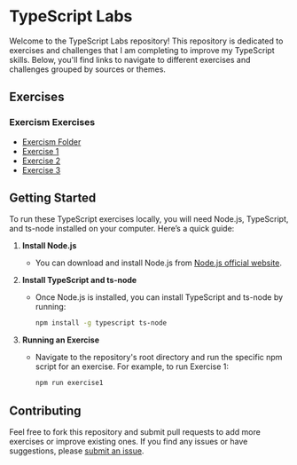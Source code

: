 # TypeScript Labs

Welcome to the TypeScript Labs repository! This repository is dedicated to exercises and challenges that I am completing to improve my TypeScript skills. Below, you'll find links to navigate to different exercises and challenges grouped by sources or themes.

## Exercises

### Exercism Exercises

- [Exercism Folder](exercises/exercism/)
- [Exercise 1](exercises/exercism/exercise1)
- [Exercise 2](exercises/exercism/exercise2)
- [Exercise 3](exercises/exercism/exercise3)

## Getting Started

To run these TypeScript exercises locally, you will need Node.js, TypeScript, and ts-node installed on your computer. Here’s a quick guide:

1. **Install Node.js**

   - You can download and install Node.js from [Node.js official website](https://nodejs.org/).

2. **Install TypeScript and ts-node**

   - Once Node.js is installed, you can install TypeScript and ts-node by running:
     ```bash
     npm install -g typescript ts-node
     ```

3. **Running an Exercise**
   - Navigate to the repository's root directory and run the specific npm script for an exercise. For example, to run Exercise 1:
     ```bash
     npm run exercise1
     ```

## Contributing

Feel free to fork this repository and submit pull requests to add more exercises or improve existing ones. If you find any issues or have suggestions, please [submit an issue](https://github.com/PhilipRamkeerat/typescript-labs/issues).
